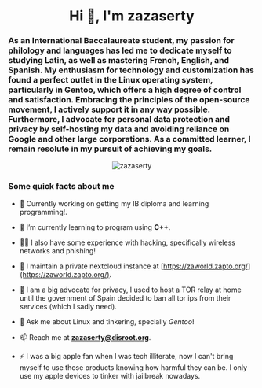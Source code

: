 <h1 align="center">Hi 👋, I'm zazaserty</h1>
<h3 align="left">As an International Baccalaureate student, my passion for philology and languages has led me to dedicate myself to studying Latin, as well as mastering French, English, and Spanish. My enthusiasm for technology and customization has found a perfect outlet in the Linux operating system, particularly in Gentoo, which offers a high degree of control and satisfaction. Embracing the principles of the open-source movement, I actively support it in any way possible. Furthermore, I advocate for personal data protection and privacy by self-hosting my data and avoiding reliance on Google and other large corporations. As a committed learner, I remain resolute in my pursuit of achieving my goals.</h3>

<p align="center"> <img src="https://komarev.com/ghpvc/?username=zazaserty&label=Profile%20views&color=0e75b6&style=flat" alt="zazaserty" /> </p>

### Some quick facts about me

- 🔭 Currently working on getting my IB diploma and learning programming!.

- 🌱 I’m currently learning to program using **C++**.

- 👨‍💻 I also have some experience with hacking, specifically wireless networks and phishing!

- 📝 I maintain a private nextcloud instance at [https://zaworld.zapto.org/](https://zaworld.zapto.org/).

- 🤝 I am a big advocate for privacy, I used to host a TOR relay at home until the government of Spain decided to ban all tor ips from their services (which I sadly need).

- 💬 Ask me about Linux and tinkering, specially *Gentoo*!

- 📫 Reach me at **zazaserty@disroot.org**.

- ⚡ I was a big apple fan when I was tech illiterate, now I can't bring myself to use those products knowing how harmful they can be. I only use my apple devices to tinker with jailbreak nowadays.
